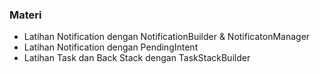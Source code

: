 ### Materi

- Latihan Notification dengan NotificationBuilder & NotificatonManager
- Latihan Notification dengan PendingIntent
- Latihan Task dan Back Stack dengan TaskStackBuilder
